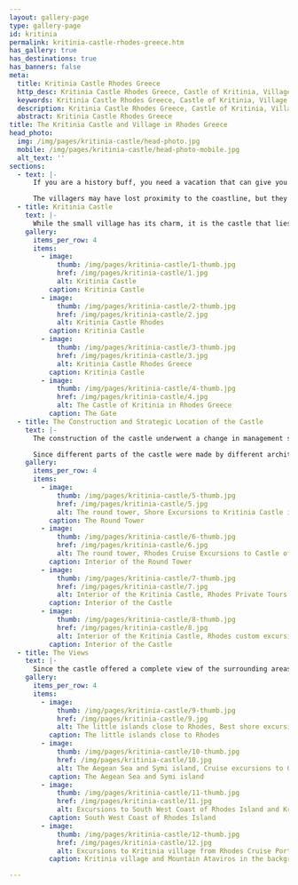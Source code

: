 ```yaml
---
layout: gallery-page
type: gallery-page
id: kritinia
permalink: kritinia-castle-rhodes-greece.htm
has_gallery: true
has_destinations: true
has_banners: false
meta:
  title: Kritinia Castle Rhodes Greece
  http_desc: Kritinia Castle Rhodes Greece, Castle of Kritinia, Village of Kritinia
  keywords: Kritinia Castle Rhodes Greece, Castle of Kritinia, Village of Kritinia
  description: Kritinia Castle Rhodes Greece, Castle of Kritinia, Village of Kritinia
  abstract: Kritinia Castle Rhodes Greece
title: The Kritinia Castle and Village in Rhodes Greece
head_photo:
  img: /img/pages/kritinia-castle/head-photo.jpg
  mobile: /img/pages/kritinia-castle/head-photo-mobile.jpg
  alt_text: ''
sections:
  - text: |-
      If you are a history buff, you need a vacation that can give you a tantalizing glimpse of the past. For that purpose, head to the village and castle of Kritinia, a jewel of a spot that is located in Greece on the Island of Rhodes.   The name of the village, ‘Kritinia’ means ‘New Crete’ for a very special reason. It was founded by refugees from Crete Island who settled there. The village used to be located right by the coast where Kamiros Skala is currently situated, but it had to be relocated to higher ground after the Byzantine age when pirate raids were a constant threat.

      The villagers may have lost proximity to the coastline, but they gained a fantastic panoramic view of the Aegean Sea in exchange, a fact that allowed them to spot incoming raiders long before they made landfall. The hill it is located on lies between the western coast of Rhodes and Mount Attavyros. To get there from Rhodes, you can expect a journey of about 34 miles (55 km) southwest of the island. The original settlement, Kamiros Skala lies 3,5 miles (5 km) from the new location on the edge of the sea. You can also visit the island of Halki from there by availing the ferry service.
  - title: Kritinia Castle
    text: |-
      While the small village has its charm, it is the castle that lies near it and attracts tourists in droves each year. Erected in 1472 under the authority of Grand Master Giovanni Basttista degli Orsini, the castle was meant to protect villagers from Ottoman fleets. The castle was built under the advice of the Knights of the Order of St. John Hospitaller because of its ideal strategic location. That’s because the castle provided them a complete 360° view of the sea which proved invaluable when pirates and other enemies tried to raid the island.
    gallery:
      items_per_row: 4
      items:
        - image:
            thumb: /img/pages/kritinia-castle/1-thumb.jpg
            href: /img/pages/kritinia-castle/1.jpg
            alt: Kritinia Castle
          caption: Kritinia Castle
        - image:
            thumb: /img/pages/kritinia-castle/2-thumb.jpg
            href: /img/pages/kritinia-castle/2.jpg
            alt: Kritinia Castle Rhodes
          caption: Kritinia Castle
        - image:
            thumb: /img/pages/kritinia-castle/3-thumb.jpg
            href: /img/pages/kritinia-castle/3.jpg
            alt: Kritinia Castle Rhodes Greece
          caption: Kritinia Castle
        - image:
            thumb: /img/pages/kritinia-castle/4-thumb.jpg
            href: /img/pages/kritinia-castle/4.jpg
            alt: The Castle of Kritinia in Rhodes Greece
          caption: The Gate
  - title: The Construction and Strategic Location of the Castle
    text: |-
      The construction of the castle underwent a change in management several times and it has three levels. After Orsini, the construction of the castle was handed over to Grand Master Pierre D’ Subusson who added the tower and gunnery but the fortifications were strengthened by mercenary and adventurer, Basilio Della Scola. The castle was finally completed during the 16th century under Grand Master Fabrizio del Carretto. 

      Since different parts of the castle were made by different architectural masters of differing backgrounds, it is a mix of Medieval and Byzantine styles. The large, rectangular fortification is an impressive 360 feet in height but it is a shell of its former self today. However, you can still see the original coat of arms of the original Grand Master above the entrance as well as those of the second one who worked on the castle.
    gallery:
      items_per_row: 4
      items:
        - image:
            thumb: /img/pages/kritinia-castle/5-thumb.jpg
            href: /img/pages/kritinia-castle/5.jpg
            alt: The round tower, Shore Excursions to Kritinia Castle in Rhodes
          caption: The Round Tower
        - image:
            thumb: /img/pages/kritinia-castle/6-thumb.jpg
            href: /img/pages/kritinia-castle/6.jpg
            alt: The round tower, Rhodes Cruise Excursions to Castle of Kritinia
          caption: Interior of the Round Tower
        - image:
            thumb: /img/pages/kritinia-castle/7-thumb.jpg
            href: /img/pages/kritinia-castle/7.jpg
            alt: Interior of the Kritinia Castle, Rhodes Private Tours
          caption: Interior of the Castle
        - image:
            thumb: /img/pages/kritinia-castle/8-thumb.jpg
            href: /img/pages/kritinia-castle/8.jpg
            alt: Interior of the Kritinia Castle, Rhodes custom excursions
          caption: Interior of the Castle
  - title: The Views
    text: |-
      Since the castle offered a complete view of the surrounding areas, it was used to send and receive alarms from surrounding islands such as Symi, Chalki, Makri, Alimia among others. Additionally, it was used to control the coastal road that ran southward on the western part of Rhodes.
    gallery:
      items_per_row: 4
      items:
        - image:
            thumb: /img/pages/kritinia-castle/9-thumb.jpg
            href: /img/pages/kritinia-castle/9.jpg
            alt: The little islands close to Rhodes, Best shore excursions in Greek islands
          caption: The little islands close to Rhodes
        - image:
            thumb: /img/pages/kritinia-castle/10-thumb.jpg
            href: /img/pages/kritinia-castle/10.jpg
            alt: The Aegean Sea and Symi island, Cruise excursions to Greek isles
          caption: The Aegean Sea and Symi island
        - image:
            thumb: /img/pages/kritinia-castle/11-thumb.jpg
            href: /img/pages/kritinia-castle/11.jpg
            alt: Excursions to South West Coast of Rhodes Island and Kritinia Castle
          caption: South West Coast of Rhodes Island
        - image:
            thumb: /img/pages/kritinia-castle/12-thumb.jpg
            href: /img/pages/kritinia-castle/12.jpg
            alt: Excursions to Kritinia village from Rhodes Cruise Port or Rhodes Tourist Port
          caption: Kritinia village and Mountain Ataviros in the background

---
```

